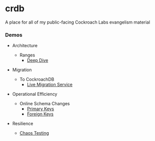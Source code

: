 # crdb
A place for all of my public-facing Cockroach Labs evangelism material

### Demos

* Architecture
  * Ranges
    * [Deep Dive](architecture/ranges/deep_dive/README.md)

* Migration
  * To CockroachDB
    * [Live Migration Service](migration/to_cockroachdb/live_migration_service/steps.md)

* Operational Efficiency
  * Online Schema Changes
    * [Primary Keys](online_schema_changes/primary_keys/README.md)
    * [Foreign Keys](online_schema_changes/foreign_keys/README.md)

* Resilience
  * [Chaos Testing](resilience/chaos_testing/README.md)